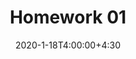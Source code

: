 ---
type: assignment
date: 2020-1-18T4:00:00+4:30
title: Homework 01
pdf: /Static_files/assignments/01_hw.pdf
due: 2020-1-23T23:59:00+3:30
---
